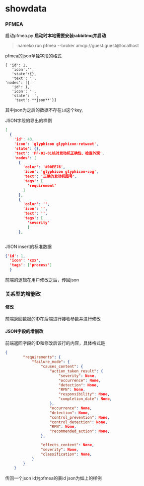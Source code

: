 # showdata

### PFMEA

启动pfmea.py
**启动时本地需要安装rabbitmq并启动**

> nameko run pfmea --broker amqp://guest:guest@localhost

pfmea的json单独字段的格式
```
{ 'id': 1,
   'icon':'',
   'state':{},
   'text': '',
'nodes': [{
   'id': 1,
   'icon': '',
   'state': '',
    'text': **json**'}]
  ```
  其中json为之后的数据不存在`id`这个key,

JSON字段的导出的样例
```json
[
  {
    'id': 43,
    'icon': 'glyphicon glyphicon-retweet',
    'state': {},
    'text': 'FF-01-01核对发动机正确性、检查外观',
    'nodes': [
      {
        'color': '#00EE76',
        'icon': 'glyphicon glyphicon-cog',
        'text': '正确的发动机图号',
        'tags': [
          'requirement'
        ]
      },
      {
        'color': '',
        'icon': '',
        'text': '',
        'tags': [
          'severity'
          ]
      },



```

JSON insert的标准数据

```json
{'id': 1,
  'icon': 'xxx',
  'tags': ['process']
  }
```

前端的逻辑在用户修改之后，传回json


### 关系型的增删改

#### 修改
前端返回数据的ID在后端进行接收参数并进行修改

#### JSON字段的增删改
前端返回字段的ID和修改后该行的内容，具体格式是
```json
{
		"requirements": {
			"failure_mode": {
				"causes_content": {
					"action_taken_result": {
						"severity": None,
						"occurrence": None,
						"detection": None,
						"RPN": None,
						"responsibility": None,
						"completion_date": None,
					},
					"occurrence": None,
					"detection": None,
					"control_prevention": None,
					"control_detection": None,
					"RPN": None,
					"recommended_action": None,
				},

				"effects_content": None,
				"severity": None,
				"classification": None,
			}
		}
	}
```
传回一个json id为pfmea的表id json为如上的样例
